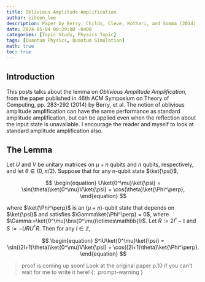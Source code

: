 ```yaml
---
title: Oblivious Amplitude Amplification
author: jiheon_lee
description: Paper by Berry, Childs, Cleve, Kothari, and Somma (2014)
date: 2024-05-04 00:29:00 -0400
categories: [Topic Study, Physics Topic]
tags: [Quantum Physics, Quantum Simulation]
math: true
toc: true
---
```


## Introduction
This posts talks about the lemma on _Oblivious Amplitude Amplification_, from the paper published in 46th ACM Symposium on Theory of Computing, pp. 283-292 (2014) by Berry, et al. The notion of oblivious amplitude amplification can have the same performance as standard amplitude amplification, but can be applied even when the reflection about the input state is unavailable. I encourage the reader and myself to look at standard amplitude amplification also.

## The Lemma
Let $U$ and $V$ be unitary matrices on $\mu + n$ qubits and $n$ qubits, respectively, and let $\theta\in (0,\pi/2)$. Suppose that for any $n$-qubit state $\ket{\psi}$,

$$
\begin{equation}
  U\ket{0^\mu}\ket{\psi} = \sin(\theta)\ket{0^\mu}V\ket{\psi} + \cos(\theta)\ket{\Phi^\perp},
\end{equation}
$$

where $\ket{\Phi^\perp}$ is an $(\mu + n)$-qubit state that depends on $\ket{\psi}$ and satisfies $\Gamma\ket{\Phi^\perp} = 0$, where $\Gamma:=\ket{0^\mu}\bra{0^\mu}\otimes\mathbb{I}$. Let $R:=2\Gamma - \mathbb{I}$ and $S:=-URU^\dagger R$. Then for any $l\in\mathbb{Z}$,

$$
\begin{equation}
  S^lU\ket{0^\mu}\ket{\psi} = \sin((2l+1)\theta)\ket{0^\mu}V\ket{\psi} + \cos((2l+1)\theta)\ket{\Phi^\perp}.
\end{equation}
$$

> proof is coming up soon! Look at the original paper p.10 if you can't wait for me to write it here!
{: .prompt-warning }
